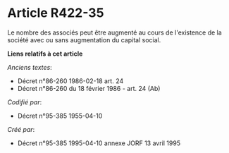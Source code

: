 # Article R422-35

Le nombre des associés peut être augmenté au cours de l'existence de la société avec ou sans augmentation du capital social.

**Liens relatifs à cet article**

_Anciens textes_:

  - Décret n°86-260 1986-02-18 art. 24
  - Décret n°86-260 du 18 février 1986 - art. 24 (Ab)

_Codifié par_:

  - Décret n°95-385 1955-04-10

_Créé par_:

  - Décret n°95-385 1995-04-10 annexe JORF 13 avril 1995
